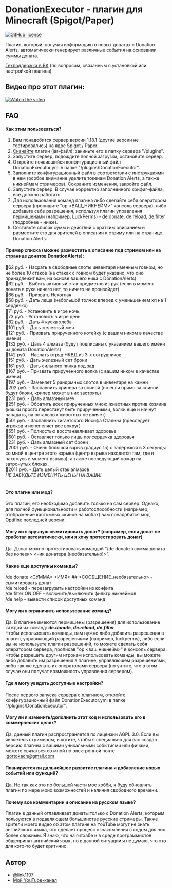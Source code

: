 
# DonationExecutor - плагин для Minecraft (Spigot/Paper)
[![GitHub license](https://img.shields.io/github/license/link1107/DonationExecutor)](https://github.com/link1107/DonationExecutor)

Плагин, который, получая информацию о новых донатах с Donation Alerts, автоматически генерирует различные события на основании суммы доната.

[Техподдержка в ВК](https://vk.com/donationexecutor) (по вопросам, связанным с установкой или настройкой плагина)

## Видео про этот плагин:
[![Watch the video](https://img.youtube.com/vi/48jP4qCb0pM/maxresdefault.jpg)](https://youtu.be/48jP4qCb0pM)

## FAQ

#### Как этим пользоваться?

1. Вам понадобится сервер версии 1.18.1 (другие версии не тестировались) на ядре Spigot / Paper.
2. [Скачайте](https://github.com/link1107/DonationExecutor/releases) плагин (jar-файл), закиньте его в папку сервера "/plugins".
3. Запустите сервер, подождите полной загрузки, остановите сервер.
4. Откройте появившийся конфигурационный файл DonationExecutor.yml в папке "/plugins/DonationExecutor".
5. Заполните конфигурационный файл в соответствии с инструкциями в нем (особое внимание уделите токенам Donation Alerts, а также никнеймам стримеров). Сохраните изменения, закройте файл.
6. Запустите сервер. В случае корректно заполненного конфиг-файла, все должно работать.
7. Для использования команд плагина либо сделайте себя оператором сервера (пропишите "op <ВАШ_НИКНЕЙМ>" консоль сервера), либо добавьте себе разрешения, используя плагин управления пермишенами (например, LuckPerms) - de.donate, de.reload, de.filter (подробнее - ниже).
8. Составьте список сумм и действий с кратким описанием и разместите его для зрителей в описании к стриму или на странице Donation Alerts.

#### Пример списка (можно разместить в описание под стримом или на странице донатов DonationAlerts):
🔴62 руб. - Насрать в свободные слоты инвентаря именным говном, но не более 10 стаков (на стаках с говном будет указано, что оно принадлежит вам, на основе вашего ника с DonationAlerts)
<br>🔴62 руб. - Выбить активный стак предметов из рук (если в момент доната в руке ничего нет, то ничего не произойдет)
<br>🔴66 руб. - Призвать Некоглая
<br>🔴68 руб. - Дать леща (небольшой толчок вперед с уменьшением хп на 1 сердечко)
<br>🔴71 руб. - Установить в игре ночь
<br>🔴73 руб. - Установить в игре день 
<br>🔴82 руб. - Дать 4 куска хлеба
<br>🔴101 руб. - Дать железный меч
<br>🔴121 руб. - Призвать прирученного котейку (с вашим ником в качестве имени)
<br>🔴132 руб. - Дать 4 алмаза (будут подписаны с указанием вашего имени из доната DonationAlerts)
<br>🔴142 руб. - Наслать отряд НКВД из 3-х сотрудников
<br>🔴151 руб. - Дать железный сет брони
<br>🔴161 руб. - Дать сильного пинка под зад
<br>🔴167 руб. - Призвать прирученного волка (с вашим ником в качестве имени)
<br>🔴197 руб. - Заменяет 5 рандомных слотов в инвентаре на камни
<br>🔴202 руб. - Заспавнить крипера за спиной (но если прямо за спиной будут блоки, крипер может в них застрять)
<br>🔴231 руб. - Дать алмазный меч
<br>🔴251 руб. - Обратить всех прирученных мною животных против хозяина (кошки просто перестанут быть прирученными, волки еще и начнут нападать, на остальных животных не влияет)
<br>🔴501 руб. - Заспавнить гигантского Иосифа Сталина (преследует игроков и испепеляет все вокруг)
<br>🔴551 руб. - Полностью восстанавливает здоровье
<br>🔴601 руб. - Оставляет только лишь полсердечка здоровья
<br>🔴231 руб. - Дать алмазный сет брони
<br>🔴2001 руб. - Очень большой взрыв (радиус 15) с задержкой в 3 секунды со мной в центре этого взрыва (центр взрыва находится там, где я нахожусь в момент взрыва), а также последующий пожар на затронутых блоках.
<br>🔴2011 руб. - Дать целый стак алмазов<br>
<i>НЕ ЗАБУДЬТЕ ИЗМЕНИТЬ ЦЕНЫ НА ВАШИ!</i>
<br><br>

#### Это плагин или мод?
Это плагин, его необходимо добавить только на сам сервер. Однако, для полной функциональности и работоспособности (например, отображение кастомных скинов на мобах) вам понадобится мод [Optifine](https://optifine.net/downloads) последней версии.

#### Могу ли я вручную сымитировать донат? (например, если донат не сработал автоматически, или я хочу протестировать донат)
Да. Донат можно протестировать командой "/de donate <сумма доната без копеек> <ник донатера (необязательно)>".

#### Какие еще доступны команды?
/de donate <СУММА> <ИМЯ> ## <СООБЩЕНИЕ_необязательно> - сымитировать донат<br>
/de reload - перезагрузить настройки из конфига<br>
/de filter ON|OFF - включить/выключить фильтр никнеймов<br>
/de help - вывести список доступных команд

#### Могу ли я ограничить использование команд?
Да. В плагине имеются пермишены (разрешения) для использование каждой из команд: **_de.donate, de.reload, de.filter<br>_**
Чтобы использовать команды, вам нужно либо добавить разрешения в плагин, управляющий разрешениями (например, luckperms), либо
если вы не используете плагин разрешений, то можете сделать себя оператором сервера, прописав "op <ваш никнейм>" в консоль сервера.
Чтобы разрешить другим игрокам использовать команды, вы можете либо добавить им разрешения в плагине, управляющем разрешениями, 
либо так же сделать их операторами сервера (но учтите, что в этом случае они получат возможность управления сервером).



#### Где я могу увидеть доступные настройки?
После первого запуска сервера с плагином, откройте конфигурационный файл DonationExecutor.yml в папке "/plugins/DonationExecutor".

#### Могу ли я изменить/дополнить этот код и использовать его в коммерческих целях?
Да, данный плагин распространяется по лицензии AGPL 3.0. Если вы являетесь стримером, и хотите, чтобы я специально для вас создал версию плагина с вашими уникальными событиями или фичами, можете связаться со мной по электронной почте - igortokach@gmail.com

#### Планируется ли дальнейшее развитие плагина и добавление новых событий или функций?
Да. Но так как это по большей части мое хобби, я буду обновлять плагин по мере моих возможностей и наличия свободного времени.

#### Почему все комментарии и описание на русском языке?
Плагин в данный отлавливает донаты только с Donation Alerts, которым пользуются в подавляющем большинстве русские стримеры. Также зрители моего видео об этом плагине на YouTube могут не знать английского языка, что сделает процесс ознакомления с кодом для них более сложным.
Я знаю, что на гитхабе и в среде программистов общепринят английский язык, но в данной ситуации я не думаю, что это для кого-то будет критично.

## Автор
- [@link1107](https://www.github.com/link1107)
- [Мой YouTube-канал](https://youtube.com/c/ИгорьЛинк)

